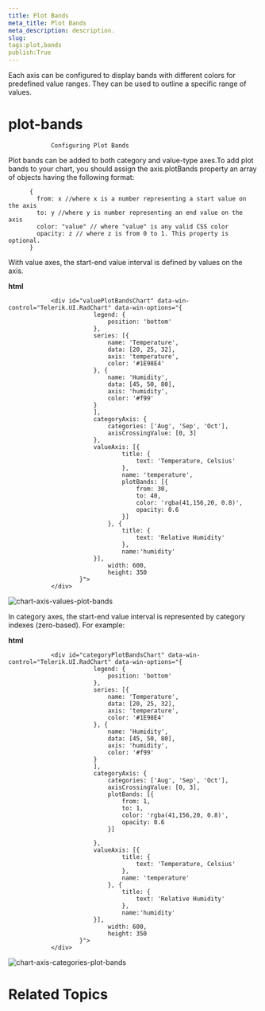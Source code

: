 ```yaml
---
title: Plot Bands
meta_title: Plot Bands
meta_description: description.
slug: 
tags:plot,bands
publish:True
---
```



Each axis can be configured to display bands with different colors for predefined value ranges. They can be used to outline a specific
				range of values.
			

# plot-bands
				Configuring Plot Bands
			

Plot bands can be added to both category and value-type axes.To add plot bands to your chart, you should assign the axis.plotBands property an array of objects having the following
					format:
				

	
          {
            from: x //where x is a number representing a start value on the axis
            to: y //where y is number representing an end value on the axis
            color: "value" // where "value" is any valid CSS color
            opacity: z // where z is from 0 to 1. This property is optional.
          }
        



With value axes, the start-end value interval is defined by values on the axis.
				


 __html__
    


				<div id="valuePlotBandsChart" data-win-control="Telerik.UI.RadChart" data-win-options="{
							legend: {
								position: 'bottom'
							},
							series: [{
								name: 'Temperature',
								data: [20, 25, 32],
								axis: 'temperature',
								color: '#1E98E4'
							}, {
								name: 'Humidity',
								data: [45, 50, 80],
								axis: 'humidity',
								color: '#f99'
							}
							],
							categoryAxis: {
								categories: ['Aug', 'Sep', 'Oct'],
								axisCrossingValue: [0, 3]
							},
							valueAxis: [{
									title: {
										text: 'Temperature, Celsius'
									},
									name: 'temperature',
									plotBands: [{
										from: 30,
										to: 40,
										color: 'rgba(41,156,20, 0.8)',
	                                    opacity: 0.6
									}]
								}, {
									title: {
										text: 'Relative Humidity'
									},
									name:'humidity'
							}],
								width: 600,
								height: 350
						}">
				</div>

![chart-axis-values-plot-bands](../Media/Controls\Chart\chart-axis-values-plot-bands.png)

In category axes, the start-end value interval is represented by category indexes (zero-based). For example:


 __html__
    


				<div id="categoryPlotBandsChart" data-win-control="Telerik.UI.RadChart" data-win-options="{
							legend: {
								position: 'bottom'
							},
							series: [{
								name: 'Temperature',
								data: [20, 25, 32],
								axis: 'temperature',
								color: '#1E98E4'
							}, {
								name: 'Humidity',
								data: [45, 50, 80],
								axis: 'humidity',
								color: '#f99'
							}
							],
							categoryAxis: {
								categories: ['Aug', 'Sep', 'Oct'],
								axisCrossingValue: [0, 3],
								plotBands: [{
									from: 1,
									to: 1,
									color: 'rgba(41,156,20, 0.8)',
	                                opacity: 0.6
								}]
	
							},
							valueAxis: [{
									title: {
										text: 'Temperature, Celsius'
									},
									name: 'temperature'
								}, {
									title: {
										text: 'Relative Humidity'
									},
									name:'humidity'
							}],
								width: 600,
								height: 350
						}">
				</div>

![chart-axis-categories-plot-bands](../Media/Controls\Chart\chart-axis-categories-plot-bands.png)

# Related Topics
